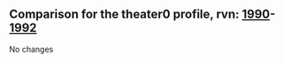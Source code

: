 ## Comparison for the theater0 profile, rvn: [1990](https://github.com/PRO100KatYT/FortniteProfileRevisions/tree/main/profiles/theater0/1990%20theater0.json)-[1992](https://github.com/PRO100KatYT/FortniteProfileRevisions/tree/main/profiles/theater0/1992%20theater0.json)

No changes
